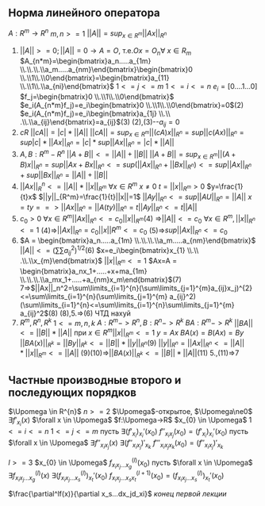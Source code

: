 ## Норма линейного оператора

$A:R^{m}\rightarrow R^n$
$m,n>=1$ 
$||A||=sup_{x \in R^m}||Ax||_{R^n}$
1. $||A||>=0;||A||=0 \rightarrow A=O$, т.е.$Ox=O_n\forall$ $x \in R_m$
	$A_{n*m}=\begin{bmatrix}a_n.....a_{1m} \\.\\.\\.\\a_m.....a_{nm}\end{bmatrix}\begin{bmatrix}0 \\.\\1\\.\\0\end{bmatrix}=\begin{bmatrix}a_{11} \\.\\1\\.\\a_{ni}\end{bmatrix}$
$1<=j<=m$ $1<=i<=n$ 
$e_i=[0....1...0]$
$f_j=\begin{bmatrix}0 \\.\\1\\.\\0\end{bmatrix}$
$e_i(A_{n*m}f_j)=e_i\begin{bmatrix}0 \\.\\1\\.\\0\end{bmatrix}=0$(2)
$e_i(A_{n*m}f_j)=e_i\begin{bmatrix}a_{1j} \\.\\ .\\.\\a_{ij}\end{bmatrix}=a_{ij}$(3)
(2),(3)--$a_{ij}=0$
2. $cR$  $||cA||=|c|*||A||$
$||cA||= sup_{x\in R^m}||(cA)x||_{R^n}=sup||c(Ax)||_{R^n}=sup|c|*||Ax||_{R^n}=|c|*sup||Ax||_{R^{n}}=|c|*||A||$
3. $A,B:R^m-R^n$
$||A+B||<=||A||+||B||$
$||A+B||=sup_{x \in R^m}||(A+B)x||_{R^n}=sup||Ax+Bx||_{R^n}<=sup(||Ax||_{R^n}+||Bx||_{R^n})<=sup||Ax||_{R^n}+sup||Bx||_{R^n}=||A||+||B||$
4. $||Ax||_R^{n}<=||A||*||x||_{R^{m}}$   $\forall x \in R^m$
$x\ne0$  $t=||x||_{R^m}>0$
$y=\frac{1}{t}x$   $||y||_{R^m}=\frac{1}{t}||x||=1$
$||Ay||_{R^n}<=sup||AU||_{R^n}=||A||$
$x=ty==>||Ax||_{R^n}=||A(ty)||_{R^n}=t||Ay||_{R^n}<=t||A||$
5. $c_0>0$
$\forall x \in R^m ||Ax||_{R^n}<=c_0||x||_{R^m}$(4)
=>$||A||<=c_0$
$\forall x \in R^m, ||x||_{R^n}<=1$
(4)=>$||Ax||_{R^n}=c_0||x||{R^m}<=c_0$
(5)=>$sup||Ax||_{R^n}<=c_0$
6. $A = \begin{bmatrix}a_n.....a_{1m} \\.\\.\\.\\a_m.....a_{nm}\end{bmatrix}$
$||A||<=(\sum\sum a_{ij}^2)^{1/2}$(6)
$x=e_i\begin{bmatrix}x_{1} \\.\\ .\\.\\x_{m}\end{bmatrix}$        $||x||_{R^m}<=1$
$Ax=A = \begin{bmatrix}a_nx_1+.....+x+ma_{1m} \\.\\.\\.\\a_mx_1+.....+a_{nm}x_m\end{bmatrix}$(7)
7=>$||Ax||_n^2=\sum\limits_{i=1}^{n}(\sum\limits_{j=1}^{m}a_{ij}x_j)^{2}<=\sum\limits_{i=1}^{n}(\sum\limits_{j=1}^{m} a_{ij}^2)(\sum\limits_{i=1}^{n}<=\sum\limits_{i=1}^{n}\sum\limits_{j=1}^{m} a_{ij}^2$(8)
(8),5.=>(6) ЧТД нахуй
7. $R^{m}, R^{n},R^{k}$
$1<=m,n,k$
$A:R^m->R^{n},B:R^n->R^k$
$BA:R^m->R^k$
$||BA||<=||B||*||A||$ при $x \in R^{m} ||x||_{R^m}<=1$
$y=Ax$
$BA(x)=B(Ax)=By$
$||BA(x)||_{R^k}=||By||_{R^k}<=||B||*||y||_{R^n}$(9)
$||y||_{R^n}=||Ax||_{R^n}<=||A||*||x||_{R^m}<=||A||$
(9)(10)=>$||BA(x)||_{R^k}<=||B||*||A||$(11)
5.,(11)=>7
## Частные производные второго и последующих порядков

$\Upomega \in R^{n}$   ${n>=2}$
$\Upomega$-открытое, $\Upomega\ne0$  $\exists f'_{x_{i}}(x)$ $\forall x \in \Upomega$
$f:\Upomega->R$             $x_{0} \in \Upomega$
$1<=i<=n$
$1<=j<=m$
пусть $\exists(f'_{x_{i}})_{x_{i}}'(x_0)$
$f''_{x_ix_j}(x_0)=(f'_{x_{i}})_{x_{i}}'(x_0)$
пусть $\forall x \in \Upomega$ $\exists f''_{x_ix_j}(x)$
$\exists(f''_{x_ix_j})'_{x_k}$
$f'''_{x_ix_jx_k}(x_0)=(f''_{x_ix_j})'_{x_k}$

$l>=3$
$x_{0} \in \Upomega$    $f^{(l)}_{x_ix_j...x_g}(x_0)$
пусть $\forall x \in \Upomega$ $\exists f^{(l)}_{x_ix_j...x_g}(x)$
$\exists (f^{(l)}_{x_ix_j...x_s})_{x_{t}}'(x_0)$
$f^{(l+1)}_{x_ix_j...x_sx_t}(x_0)=(f^{(l)}_{x_ix_j...x_s})_{x_{t}}'(x_0)$

$\frac{\partial^lf(x)}{\partial x_s...dx_jd_xi}$
*конец первой лекции*




